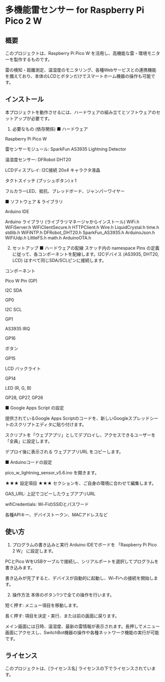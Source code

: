 # 多機能雷センサー for Raspberry Pi Pico 2 W

## 概要

このプロジェクトは、Raspberry Pi Pico W を活用し、高機能な雷・環境モニターを製作するものです。

雷の検知・距離測定、温湿度のモニタリング、各種Webサービスとの連携機能を備えており、本体のLCDとボタンだけでスマートホーム機器の操作も可能です。

## インストール

本プロジェクトを動作させるには、ハードウェアの組み立てとソフトウェアのセットアップが必要です。

1. 必要なもの (依存関係)
■ ハードウェア

Raspberry Pi Pico W

雷センサーモジュール: SparkFun AS3935 Lightning Detector

温湿度センサー: DFRobot DHT20

LCDディスプレイ: I2C接続 20x4 キャラクタ液晶

タクトスイッチ (プッシュボタン) x 1

フルカラーLED、抵抗、ブレッドボード、ジャンパーワイヤー

■ ソフトウェア & ライブラリ

Arduino IDE

Arduino ライブラリ (ライブラリマネージャからインストール)
WiFi.h
WiFiServer.h
WiFiClientSecure.h
HTTPClient.h
Wire.h
LiquidCrystal.h
time.h
stdlib.h
WiFiNTP.h
DFRobot_DHT20.h
SparkFun_AS3935.h
ArduinoJson.h
WiFiUdp.h
LittleFS.h
math.h
ArduinoOTA.h

2. セットアップ
■ ハードウェアの配線
スケッチ内の namespace Pins の定義に従って、各コンポーネントを配線します。I2Cデバイス (AS3935, DHT20, LCD) はすべて同じSDA/SCLピンに接続します。

コンポーネント

Pico W Pin (GP)

I2C SDA

GP0

I2C SCL

GP1

AS3935 IRQ

GP16

ボタン

GP15

LCD バックライト

GP14

LED (R, G, B)

GP28, GP27, GP26

■ Google Apps Script の設定

提供されているGoogle Apps Scriptのコードを、新しいGoogleスプレッドシートのスクリプトエディタに貼り付けます。

スクリプトを「ウェブアプリ」としてデプロイし、アクセスできるユーザーを「全員」に設定します。

デプロイ後に表示される ウェブアプリURL をコピーします。

■ Arduinoコードの設定

pico_w_lightning_sensor_v5.6.ino を開きます。

★★★ 設定項目 ★★★ セクションを、ご自身の環境に合わせて編集します。

GAS_URL: 上記でコピーしたウェブアプリURL

wifiCredentials: Wi-FiのSSIDとパスワード

各種APIキー、デバイストークン、MACアドレスなど
## 使い方

1. プログラムの書き込みと実行
Arduino IDEでボードを 「Raspberry Pi Pico 2 W」 に設定します。

PCとPico WをUSBケーブルで接続し、シリアルポートを選択してプログラムを書き込みます。

書き込みが完了すると、デバイスが自動的に起動し、Wi-Fiへの接続を開始します。

2. 操作方法
本体のボタン1つで全ての操作を行います。

短く押す: メニュー項目を移動します。

長く押す: 項目を決定・実行、または前の画面に戻ります。

メイン画面には日時、温湿度、最新の雷情報が表示されます。長押しでメニュー画面にアクセスし、SwitchBot機器の操作や各種ネットワーク機能の実行が可能です。

## ライセンス

このプロジェクトは、[ライセンス名] ライセンスの下でライセンスされています。
